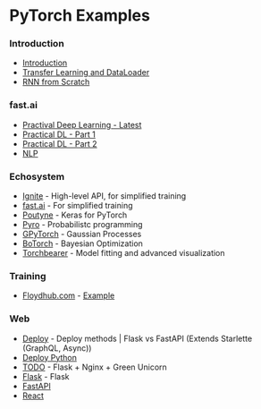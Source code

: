 # PyTorch Examples  
  
### Introduction  
- [Introduction](https://colab.research.google.com/drive/1ccBI6pD5l34CJlDK73J5zLt9mKn8NE7Q)
- [Transfer Learning and DataLoader](https://colab.research.google.com/github/sotte/pytorch_tutorial/blob/master/notebooks/transfer_learning.ipynb#scrollTo=_46FKzWA0ziJ)
- [RNN from Scratch](https://colab.research.google.com/github/sotte/pytorch_tutorial/blob/master/notebooks/rnn_from_scratch.ipynb)
   
### fast.ai
- [Practival Deep Learning - Latest](https://course.fast.ai/)
- [Practical DL - Part 1](http://course18.fast.ai/index.html)
- [Practical DL - Part 2](http://course18.fast.ai/part2)
- [NLP](https://www.fast.ai/2019/07/08/fastai-nlp/)
  
  
### Echosystem
- [Ignite](https://github.com/pytorch/ignite) - High-level API, for simplified training
- [fast.ai](https://docs.fast.ai/) - For simplified training
- [Poutyne](https://poutyne.org/) - Keras for PyTorch
- [Pyro](http://pyro.ai/) - Probabilistc programming
- [GPyTorch](https://gpytorch.ai/) - Gaussian Processes
- [BoTorch](https://botorch.org/) - Bayesian Optimization 
- [Torchbearer](https://github.com/pytorch/translate) - Model fitting and advanced visualization 
  

### Training
- [Floydhub.com](https://www.floydhub.com/welcome) - [Example](https://youtu.be/Bgwujw-yom8?t=370)

  
### Web
- [Deploy]() - Deploy methods | Flask vs FastAPI (Extends Starlette (GraphQL, Async))
- [Deploy Python](https://www.fullstackpython.com/deployment.html)
- [TODO](TODO) - Flask + Nginx + Green Unicorn
- [Flask](TODO) - Flask
- [FastAPI](https://fastapi.tiangolo.com/)
- [React](https://www.fullstackpython.com/react.html)

